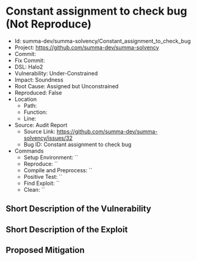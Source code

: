 # Constant assignment to check bug (Not Reproduce)

* Id: summa-dev/summa-solvency/Constant_assignment_to_check_bug
* Project: https://github.com/summa-dev/summa-solvency
* Commit: 
* Fix Commit: 
* DSL: Halo2
* Vulnerability: Under-Constrained
* Impact: Soundness
* Root Cause: Assigned but Unconstrained
* Reproduced: False
* Location
  - Path: 
  - Function: 
  - Line: 
* Source: Audit Report
  - Source Link: https://github.com/summa-dev/summa-solvency/issues/32
  - Bug ID: Constant assignment to check bug
* Commands
  - Setup Environment: ``
  - Reproduce: ``
  - Compile and Preprocess: ``
  - Positive Test: ``
  - Find Exploit: ``
  - Clean: ``

## Short Description of the Vulnerability



## Short Description of the Exploit



## Proposed Mitigation



